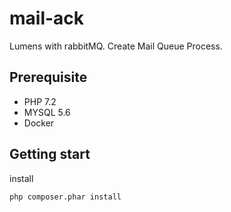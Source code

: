 # mail-ack
Lumens with rabbitMQ. Create Mail Queue Process.

## Prerequisite
- PHP 7.2
- MYSQL 5.6
- Docker 

## Getting start
install
```
php composer.phar install
```


